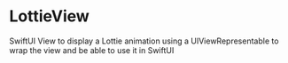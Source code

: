 # LottieView
SwiftUI View to display a Lottie animation using a UIViewRepresentable to wrap the view and be able to use it in SwiftUI

